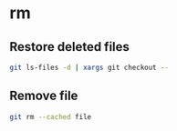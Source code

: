 # rm

## Restore deleted files

```sh
git ls-files -d | xargs git checkout --
```

## Remove file

```sh
git rm --cached file
```
